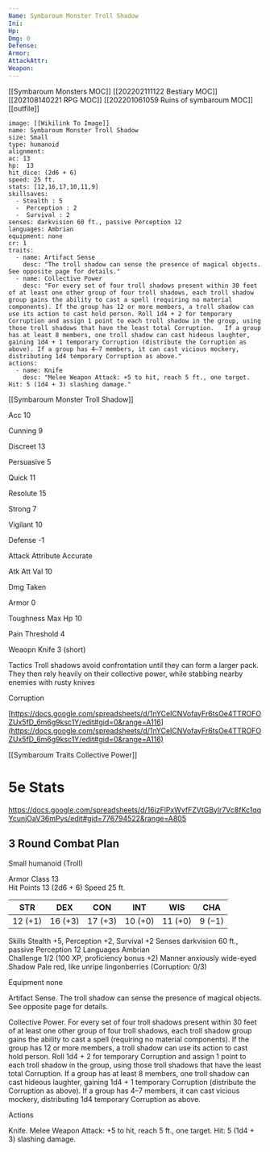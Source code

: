 ```yaml
---
Name: Symbaroum Monster Troll Shadow
Ini: 
Hp: 
Dmg: 0
Defense: 
Armor: 
AttackAttr: 
Weapon: 
---
```

[[Symbaroum Monsters MOC]]
[[202202111122 Bestiary MOC]]
[[202108140221 RPG MOC]]
[[202201061059 Ruins of symbaroum MOC]]
[[outfile]]
```statblock
image: [[Wikilink To Image]]
name: Symbaroum Monster Troll Shadow
size: Small
type: humanoid
alignment:
ac: 13
hp:  13
hit_dice: (2d6 + 6)
speed: 25 ft.
stats: [12,16,17,10,11,9]
skillsaves:
  - Stealth : 5
  -  Perception : 2
  -  Survival : 2
senses: darkvision 60 ft., passive Perception 12
languages: Ambrian
equipment: none
cr: 1
traits:
  - name: Artifact Sense
    desc: "The troll shadow can sense the presence of magical objects. See opposite page for details."
  - name: Collective Power
    desc: "For every set of four troll shadows present within 30 feet of at least one other group of four troll shadows, each troll shadow group gains the ability to cast a spell (requiring no material components). If the group has 12 or more members, a troll shadow can use its action to cast hold person. Roll 1d4 + 2 for temporary Corruption and assign 1 point to each troll shadow in the group, using those troll shadows that have the least total Corruption.   If a group has at least 8 members, one troll shadow can cast hideous laughter, gaining 1d4 + 1 temporary Corruption (distribute the Corruption as above). If a group has 4–7 members, it can cast vicious mockery, distributing 1d4 temporary Corruption as above."
actions:
  - name: Knife
    desc: "Melee Weapon Attack: +5 to hit, reach 5 ft., one target. Hit: 5 (1d4 + 3) slashing damage."
```
[[Symbaroum Monster Troll Shadow]]

Acc 10

Cunning 9

Discreet 13

Persuasive 5

Quick 11

Resolute 15

Strong 7

Vigilant 10

Defense -1

Attack Attribute Accurate

Atk Att Val 10

Dmg Taken

Armor 0

Toughness Max Hp 10

Pain Threshold 4

Weaopn Knife 3 (short)

Tactics Troll shadows avoid confrontation until they can form a larger pack. They then rely heavily on their collective power, while stabbing nearby enemies with rusty knives

Corruption

[https://docs.google.com/spreadsheets/d/1nYCeICNVofayFr6tsOe4TTROFOZUx5fD_6m6g9ksc1Y/edit#gid=0&range=A116](https://docs.google.com/spreadsheets/d/1nYCeICNVofayFr6tsOe4TTROFOZUx5fD_6m6g9ksc1Y/edit#gid=0&range=A116)

[[Symbaroum Traits Collective Power]]


# 5e Stats 
https://docs.google.com/spreadsheets/d/16jzFlPxWvfFZVtGBylr7Vc8fKc1qqYcunjOaV36mPys/edit#gid=776794522&range=A805
## 3 Round Combat Plan

Small humanoid (Troll)

 

Armor Class 13  
Hit Points 13 (2d6 + 6) 
Speed 25 ft.

 

| STR     | DEX     | CON     | INT     | WIS     | CHA    |
| ------- | ------- | ------- | ------- | ------- | ------ |
| 12 (+1) | 16 (+3) | 17 (+3) | 10 (+0) | 11 (+0) | 9 (−1) |

 

Skills Stealth +5, Perception +2, Survival +2 
Senses darkvision 60 ft., passive Perception 12 
Languages Ambrian  
Challenge 1/2 (100 XP, proficiency bonus +2) 
Manner anxiously wide-eyed 
Shadow Pale red, like unripe lingonberries (Corruption: 0/3)

Equipment none

 

Artifact Sense. The troll shadow can sense the presence of magical objects. See opposite page for details. 

Collective Power. For every set of four troll shadows present within 30 feet of at least one other group of four troll shadows, each troll shadow group gains the ability to cast a spell (requiring no material components). If the group has 12 or more members, a troll shadow can use its action to cast hold person. Roll 1d4 + 2 for temporary Corruption and assign 1 point to each troll shadow in the group, using those troll shadows that have the least total Corruption.   If a group has at least 8 members, one troll shadow can cast hideous laughter, gaining 1d4 + 1 temporary Corruption (distribute the Corruption as above). If a group has 4–7 members, it can cast vicious mockery, distributing 1d4 temporary Corruption as above.

Actions

Knife. Melee Weapon Attack: +5 to hit, reach 5 ft., one target. Hit: 5 (1d4 + 3) slashing damage.